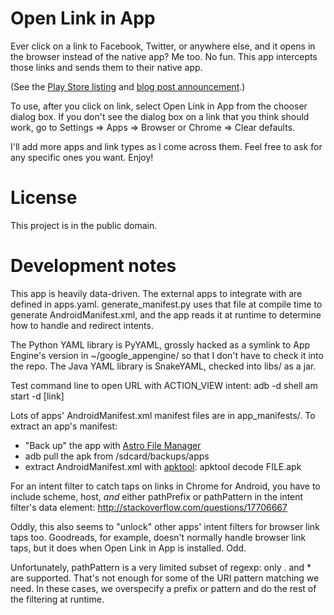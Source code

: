 Open Link in App
================

Ever click on a link to Facebook, Twitter, or anywhere else, and it opens in the
browser instead of the native app? Me too. No fun. This app intercepts those
links and sends them to their native app.

(See the
[Play Store listing](https://play.google.com/store/apps/details?id=org.snarfed.android.openinapp)
and [blog post announcement](http://snarfed.org/2013-07-16_open_link_in_app).)

To use, after you click on link, select Open Link in App from the chooser dialog
box. If you don't see the dialog box on a link that you think should work, go to
Settings => Apps => Browser or Chrome => Clear defaults.

I'll add more apps and link types as I come across them. Feel free to ask for
any specific ones you want. Enjoy!


License
===

This project is in the public domain.


Development notes
===

This app is heavily data-driven. The external apps to integrate with are defined
in apps.yaml. generate_manifest.py uses that file at compile time to generate
AndroidManifest.xml, and the app reads it at runtime to determine how to handle
and redirect intents.

The Python YAML library is PyYAML, grossly hacked as a symlink to App Engine's
version in ~/google_appengine/ so that I don't have to check it into the repo.
The Java YAML library is SnakeYAML, checked into libs/ as a jar.

Test command line to open URL with ACTION_VIEW intent:
adb -d shell am start -d [link]

Lots of apps' AndroidManifest.xml manifest files are in app_manifests/.
To extract an app's manifest:
- "Back up" the app with
  [Astro File Manager](https://play.google.com/store/apps/details?id=com.metago.astro)
- adb pull the apk from /sdcard/backups/apps
- extract AndroidManifest.xml with
  [apktool](http://code.google.com/p/android-apktool/): apktool decode FILE.apk

For an intent filter to catch taps on links in Chrome for Android, you have to
include scheme, host, *and* either pathPrefix or pathPattern in the intent
filter's data element: http://stackoverflow.com/questions/17706667

Oddly, this also seems to "unlock" other apps' intent filters for browser link
taps too. Goodreads, for example, doesn't normally handle browser link taps, but
it does when Open Link in App is installed. Odd.

Unfortunately, pathPattern is a very limited subset of regexp: only . and * are
supported. That's not enough for some of the URI pattern matching we need. In
these cases, we overspecify a prefix or pattern and do the rest of the filtering
at runtime.
